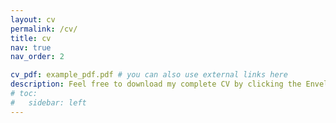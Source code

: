 ```yaml
---
layout: cv
permalink: /cv/
title: cv
nav: true
nav_order: 2

cv_pdf: example_pdf.pdf # you can also use external links here
description: Feel free to download my complete CV by clicking the Envelope button on the right.
# toc:
#   sidebar: left
---
```

